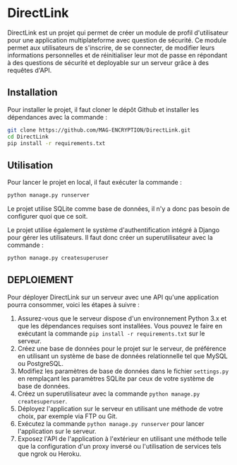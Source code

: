 # DirectLink

DirectLink est un projet qui permet de créer un module de profil d'utilisateur pour une application multiplateforme avec question de sécurité. Ce module permet aux utilisateurs de s'inscrire, de se connecter, de modifier leurs informations personnelles et de réinitialiser leur mot de passe en répondant à des questions de sécurité et deployable sur un serveur grâce à des requêtes d'API. 

## Installation

Pour installer le projet, il faut cloner le dépôt Github et installer les dépendances avec la commande :

```bash
git clone https://github.com/MAG-ENCRYPTION/DirectLink.git
cd DirectLink
pip install -r requirements.txt
```

## Utilisation

Pour lancer le projet en local, il faut exécuter la commande :

```bash
python manage.py runserver
```

Le projet utilise SQLite comme base de données, il n'y a donc pas besoin de configurer quoi que ce soit.

Le projet utilise également le système d'authentification intégré à Django pour gérer les utilisateurs. Il faut donc créer un superutilisateur avec la commande :

```bash
python manage.py createsuperuser
```

## DEPLOIEMENT

Pour déployer DirectLink sur un serveur avec une API qu'une application pourra consommer, voici les étapes à suivre :

1. Assurez-vous que le serveur dispose d'un environnement Python 3.x et que les dépendances requises sont installées. Vous pouvez le faire en exécutant la commande `pip install -r requirements.txt` sur le serveur.
2. Créez une base de données pour le projet sur le serveur, de préférence en utilisant un système de base de données relationnelle tel que MySQL ou PostgreSQL.
3. Modifiez les paramètres de base de données dans le fichier `settings.py` en remplaçant les paramètres SQLite par ceux de votre système de base de données.
4. Créez un superutilisateur avec la commande `python manage.py createsuperuser`.
5. Déployez l'application sur le serveur en utilisant une méthode de votre choix, par exemple via FTP ou Git.
6. Exécutez la commande `python manage.py runserver` pour lancer l'application sur le serveur.
7. Exposez l'API de l'application à l'extérieur en utilisant une méthode telle que la configuration d'un proxy inversé ou l'utilisation de services tels que ngrok ou Heroku.
